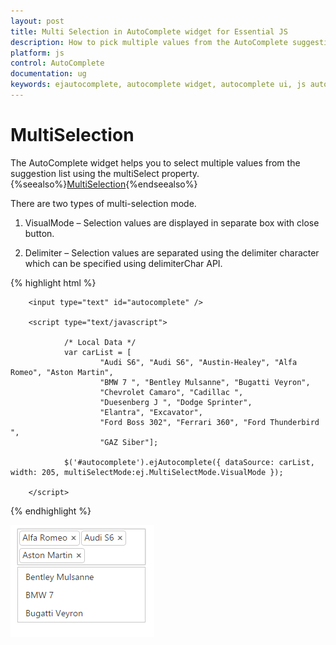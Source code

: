 ```yaml
---
layout: post
title: Multi Selection in AutoComplete widget for Essential JS
description: How to pick multiple values from the AutoComplete suggestion items.
platform: js
control: AutoComplete
documentation: ug
keywords: ejautocomplete, autocomplete widget, autocomplete ui, js autocomplete, jquery autocomplete, web autocomplete, ej autocomplete, essential javascript autocomplete,
---
```


# MultiSelection

The AutoComplete widget helps you to select multiple values from the suggestion list using the multiSelect property.
{%seealso%}[MultiSelection](http://help.syncfusion.com/js/api/ejautocomplete){%endseealso%}

There are two types of multi-selection mode.

1. VisualMode – Selection values are displayed in separate box with close button.

2. Delimiter – Selection values are separated using the delimiter character which can be specified using delimiterChar API. 

{% highlight html %}

        
        <input type="text" id="autocomplete" />
        
        <script type="text/javascript">
        
                /* Local Data */
                var carList = [
                        "Audi S6", "Audi S6", "Austin-Healey", "Alfa Romeo", "Aston Martin",
                        "BMW 7 ", "Bentley Mulsanne", "Bugatti Veyron",
                        "Chevrolet Camaro", "Cadillac ",
                        "Duesenberg J ", "Dodge Sprinter",
                        "Elantra", "Excavator",
                        "Ford Boss 302", "Ferrari 360", "Ford Thunderbird ",
                        "GAZ Siber"];
        
                $('#autocomplete').ejAutocomplete({ dataSource: carList, width: 205, multiSelectMode:ej.MultiSelectMode.VisualMode });
        
        </script>
        


{% endhighlight %}



![AutoComplete-Multiselection](multiselection_images\multiselection_img1.png)

